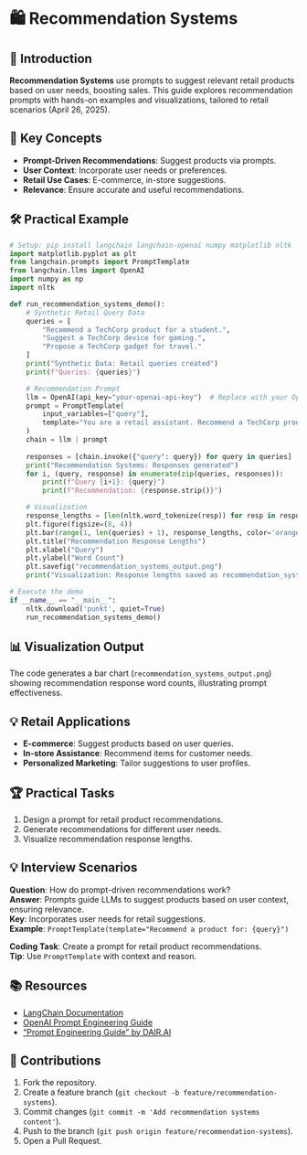# 🛍️ Recommendation Systems

## 📖 Introduction

**Recommendation Systems** use prompts to suggest relevant retail products based on user needs, boosting sales. This guide explores recommendation prompts with hands-on examples and visualizations, tailored to retail scenarios (April 26, 2025).

## 🌟 Key Concepts

- **Prompt-Driven Recommendations**: Suggest products via prompts.
- **User Context**: Incorporate user needs or preferences.
- **Retail Use Cases**: E-commerce, in-store suggestions.
- **Relevance**: Ensure accurate and useful recommendations.

## 🛠️ Practical Example

```python
# Setup: pip install langchain langchain-openai numpy matplotlib nltk
import matplotlib.pyplot as plt
from langchain.prompts import PromptTemplate
from langchain.llms import OpenAI
import numpy as np
import nltk

def run_recommendation_systems_demo():
    # Synthetic Retail Query Data
    queries = [
        "Recommend a TechCorp product for a student.",
        "Suggest a TechCorp device for gaming.",
        "Propose a TechCorp gadget for travel."
    ]
    print("Synthetic Data: Retail queries created")
    print(f"Queries: {queries}")

    # Recommendation Prompt
    llm = OpenAI(api_key="your-openai-api-key")  # Replace with your OpenAI API key
    prompt = PromptTemplate(
        input_variables=["query"],
        template="You are a retail assistant. Recommend a TechCorp product (Laptop, Smartphone, Tablet) based on this query, including a brief reason: {query}"
    )
    chain = llm | prompt
    
    responses = [chain.invoke({"query": query}) for query in queries]
    print("Recommendation Systems: Responses generated")
    for i, (query, response) in enumerate(zip(queries, responses)):
        print(f"Query {i+1}: {query}")
        print(f"Recommendation: {response.strip()}")

    # Visualization
    response_lengths = [len(nltk.word_tokenize(resp)) for resp in responses]
    plt.figure(figsize=(8, 4))
    plt.bar(range(1, len(queries) + 1), response_lengths, color='orange')
    plt.title("Recommendation Response Lengths")
    plt.xlabel("Query")
    plt.ylabel("Word Count")
    plt.savefig("recommendation_systems_output.png")
    print("Visualization: Response lengths saved as recommendation_systems_output.png")

# Execute the demo
if __name__ == "__main__":
    nltk.download('punkt', quiet=True)
    run_recommendation_systems_demo()
```

## 📊 Visualization Output

The code generates a bar chart (`recommendation_systems_output.png`) showing recommendation response word counts, illustrating prompt effectiveness.

## 💡 Retail Applications

- **E-commerce**: Suggest products based on user queries.
- **In-store Assistance**: Recommend items for customer needs.
- **Personalized Marketing**: Tailor suggestions to user profiles.

## 🏆 Practical Tasks

1. Design a prompt for retail product recommendations.
2. Generate recommendations for different user needs.
3. Visualize recommendation response lengths.

## 💡 Interview Scenarios

**Question**: How do prompt-driven recommendations work?  
**Answer**: Prompts guide LLMs to suggest products based on user context, ensuring relevance.  
**Key**: Incorporates user needs for retail suggestions.  
**Example**: `PromptTemplate(template="Recommend a product for: {query}")`

**Coding Task**: Create a prompt for retail product recommendations.  
**Tip**: Use `PromptTemplate` with context and reason.

## 📚 Resources

- [LangChain Documentation](https://python.langchain.com/docs/)
- [OpenAI Prompt Engineering Guide](https://platform.openai.com/docs/guides/prompt-engineering)
- [“Prompt Engineering Guide” by DAIR.AI](https://www.promptingguide.ai/)

## 🤝 Contributions

1. Fork the repository.
2. Create a feature branch (`git checkout -b feature/recommendation-systems`).
3. Commit changes (`git commit -m 'Add recommendation systems content'`).
4. Push to the branch (`git push origin feature/recommendation-systems`).
5. Open a Pull Request.